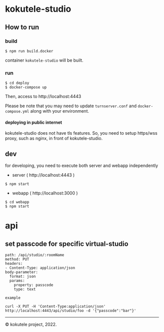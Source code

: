 # kokutele-studio

## How to run

### build

```
$ npm run build.docker
```

container `kokutele-studio` will be built.

### run

```
$ cd deploy
$ docker-compose up
```

Then, access to http://localhost:4443

Please be note that you may need to update `turnserver.conf` and `docker-compose.yml` along with your environment.

#### deploying in public internet

kokutele-studio does not have tls features. So, you need to setup https/wss proxy, such as nginx, in front of kokutele-studio.

## dev

for developing, you need to execute both server and webapp independently

* server ( http://localhost:4443 )

```
$ npm start
```

* webapp ( http://localhost:3000 )

```
$ cd webapp
$ npm start
```

# api

## set passcode for specific virtual-studio

```
path: /api/studio/:roomName
method: PUT
headers:
- Content-Type: application/json
body-parameter:
  format: json
  params:
    property: passcode
    type: text

example

curl -X PUT -H 'Content-Type:application/json' http://localhost:4443/api/studio/foo -d '{"passcode":"bar"}'
```

---
&copy; kokutele project, 2022.
